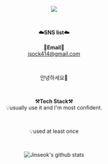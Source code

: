 <p align='center'>
    <img src="https://capsule-render.vercel.app/api?type=waving&color=auto&height=300&section=header&text=Hello!&fontSize=70&fontColor=FFFFFF"/>
</p>
<br>

<p align="center">
<Strong>☁️SNS list☁️</Strong><br><br>
<Strong>📧Email📧</Strong><br><a href="mailto:jsock414@gmail.com">jsock414@gmail.com</a><br>
</p>

<br>

<p align="center">
안녕하세요👐<br>

</p>

<br>

<p align="center">
    <Strong>⚒️Tech Stack⚒️</Strong><br>
    💡usually use it and I'm most confident.
</p>

<p align="center" display="inline-block">

</p><br>

<p align="center">
    💡used at least once
</p>

<p align="center" display="inline-block">
 

</p>


<br>

<div align=center>

![Jinseok's github stats](https://github-readme-stats.vercel.app/api?username=JJOK97&show_icons=true)

</div>
